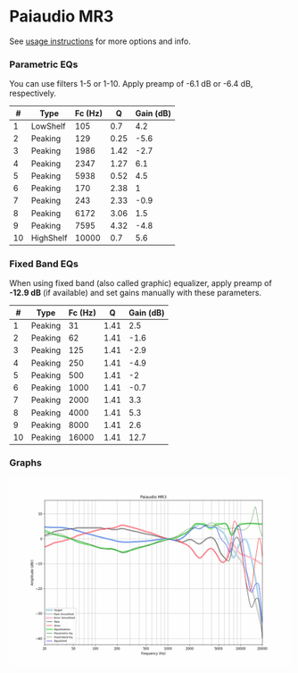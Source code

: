 # Paiaudio MR3
See [usage instructions](https://github.com/jaakkopasanen/AutoEq#usage) for more options and info.

### Parametric EQs
You can use filters 1-5 or 1-10. Apply preamp of -6.1 dB or -6.4 dB, respectively.

|   # | Type      |   Fc (Hz) |    Q |   Gain (dB) |
|-----|-----------|-----------|------|-------------|
|   1 | LowShelf  |       105 | 0.7  |         4.2 |
|   2 | Peaking   |       129 | 0.25 |        -5.6 |
|   3 | Peaking   |      1986 | 1.42 |        -2.7 |
|   4 | Peaking   |      2347 | 1.27 |         6.1 |
|   5 | Peaking   |      5938 | 0.52 |         4.5 |
|   6 | Peaking   |       170 | 2.38 |         1   |
|   7 | Peaking   |       243 | 2.33 |        -0.9 |
|   8 | Peaking   |      6172 | 3.06 |         1.5 |
|   9 | Peaking   |      7595 | 4.32 |        -4.8 |
|  10 | HighShelf |     10000 | 0.7  |         5.6 |

### Fixed Band EQs
When using fixed band (also called graphic) equalizer, apply preamp of **-12.9 dB** (if available) and set gains manually with these parameters.

|   # | Type    |   Fc (Hz) |    Q |   Gain (dB) |
|-----|---------|-----------|------|-------------|
|   1 | Peaking |        31 | 1.41 |         2.5 |
|   2 | Peaking |        62 | 1.41 |        -1.6 |
|   3 | Peaking |       125 | 1.41 |        -2.9 |
|   4 | Peaking |       250 | 1.41 |        -4.9 |
|   5 | Peaking |       500 | 1.41 |        -2   |
|   6 | Peaking |      1000 | 1.41 |        -0.7 |
|   7 | Peaking |      2000 | 1.41 |         3.3 |
|   8 | Peaking |      4000 | 1.41 |         5.3 |
|   9 | Peaking |      8000 | 1.41 |         2.6 |
|  10 | Peaking |     16000 | 1.41 |        12.7 |

### Graphs
![](./Paiaudio%20MR3.png)

